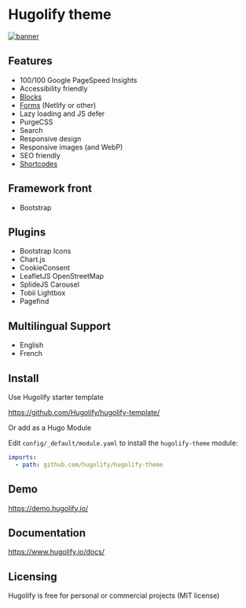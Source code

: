 # Hugolify theme

[![banner](https://github.com/user-attachments/assets/a74f1b37-e24f-4762-971d-fe7824b23cb8)](https://www.hugolify.io/)

## Features
* 100/100 Google PageSpeed Insights
* Accessibility friendly
* [Blocks](https://www.hugolify.io/docs/blocks/)
* [Forms](https://www.hugolify.io/docs/getting-started/form/) (Netlify or other)
* Lazy loading and JS defer
* PurgeCSS
* Search
* Responsive design
* Responsive images (and WebP)
* SEO friendly
* [Shortcodes](https://www.hugolify.io/docs/shortcodes/)

## Framework front
* Bootstrap

## Plugins
* Bootstrap Icons
* Chart.js
* CookieConsent
* LeafletJS OpenStreetMap
* SplideJS Carousel
* Tobii Lightbox
* Pagefind

## Multilingual Support

* English
* French

## Install

Use Hugolify starter template

https://github.com/Hugolify/hugolify-template/

Or add as a Hugo Module

Edit `config/_default/module.yaml` to install the `hugolify-theme` module:

```yml
imports:
  - path: github.com/hugolify/hugolify-theme
```

## Demo

https://demo.hugolify.io/

## Documentation

https://www.hugolify.io/docs/

## Licensing

Hugolify is free for personal or commercial projects (MIT license)
